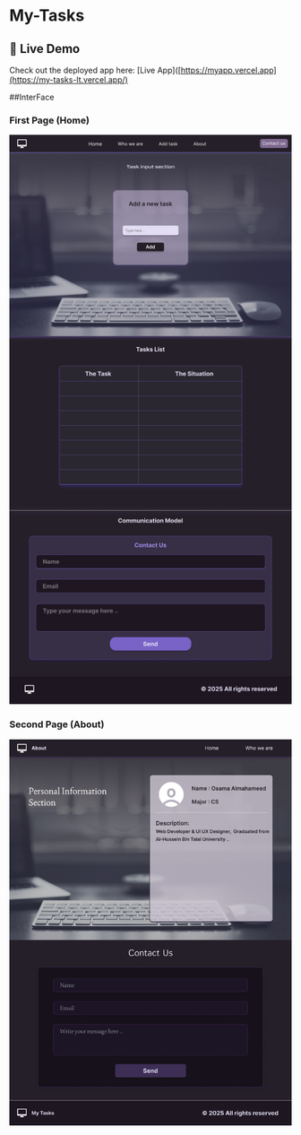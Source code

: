 # My-Tasks

## 🚀 Live Demo

Check out the deployed app here: [Live App]([https://myapp.vercel.app](https://my-tasks-lt.vercel.app/)

##InterFace

### First Page (Home)
![Task Image](https://github.com/osamaaAlmahameed/My-Tasks/raw/fa5040e2a526e760cb224ccf1226bee3a4601a23/index.jpg)


### Second Page (About)
![Task Image](https://github.com/osamaaAlmahameed/My-Tasks/raw/fa5040e2a526e760cb224ccf1226bee3a4601a23/about.jpg)
